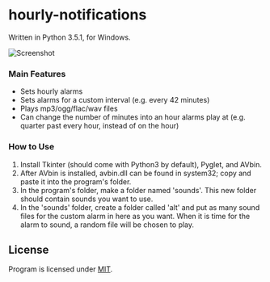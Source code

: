 # hourly-notifications

Written in Python 3.5.1, for Windows.

![Screenshot](https://vgy.me/VbG6bC.png)

### Main Features
- Sets hourly alarms
- Sets alarms for a custom interval (e.g. every 42 minutes)
- Plays mp3/ogg/flac/wav files
- Can change the number of minutes into an hour alarms play at (e.g. quarter past every hour, instead of on the hour)

### How to Use
1. Install Tkinter (should come with Python3 by default), Pyglet, and AVbin.
2. After AVbin is installed, avbin.dll can be found in system32; copy and paste it into the program's folder.
3. In the program's folder, make a folder named 'sounds'. This new folder should contain sounds you want to use.
4. In the 'sounds' folder, create a folder called 'alt' and put as many sound files for the custom alarm in here as you want. When it is time for the alarm to sound, a random file will be chosen to play.

## License
Program is licensed under [MIT](LICENSE).